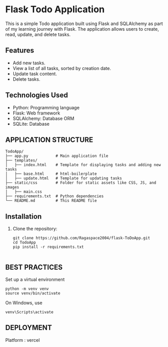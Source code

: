 # Flask Todo Application

This is a simple Todo application built using Flask and SQLAlchemy as part of my learning journey with Flask. The application allows users to create, read, update, and delete tasks.

## Features
- Add new tasks.
- View a list of all tasks, sorted by creation date.
- Update task content.
- Delete tasks.

## Technologies Used
- Python: Programming language
- Flask: Web framework
- SQLAlchemy: Database ORM
- SQLite: Database

## APPLICATION STRUCTURE
```
TodoApp/
├── app.py            # Main application file
├── templates/
│   ├── index.html    # Template for displaying tasks and adding new tasks
│   ├── base.html     # html-boilerplate  
│   ├── update.html   # Template for updating tasks
├── static/css        # Folder for static assets like CSS, JS, and images
│   ├── main.css  
├── requirements.txt  # Python dependencies
└── README.md         # This README file
```
## Installation

1. Clone the repository:
   ```
   git clone https://github.com/Ragaspace2004/flask-ToDoApp.git
   cd TodoApp
   pip install -r requirements.txt
 
   ```

## BEST PRACTICES
Set up a virtual environment
```
python -m venv venv
source venv/bin/activate
```
On Windows, use 
```
venv\Scripts\activate
```
## DEPLOYMENT
Platform : vercel




